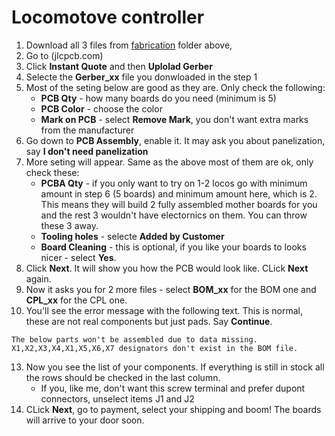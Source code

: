# Locomotove controller

1. Download all 3 files from [fabrication](fabrication) folder above, 
2. Go to (jlcpcb.com)
3. Click **Instant Quote** and then **Uplolad Gerber**
5. Selecte the **Gerber_xx** file you donwloaded in the step 1
6. Most of the seting below are good as they are. Only check the following:
    - **PCB Qty** - how many boards do you need (minimum is 5)
    - **PCB Color** - choose the color
    - **Mark on PCB** - select **Remove Mark**, you don't want extra marks from the manufacturer
8. Go down to **PCB Assembly**, enable it. It may ask you about panelization, say **I don't need panelization**
9. More seting will appear. Same as the above most of them are ok, only check these:
    - **PCBA Qty** - if you only want to try on 1-2 locos go with minimum amount in step 6 (5 boards) and minimum amount here, which is 2. This means they will build 2 fully assembled mother boards for you and the rest 3 wouldn't have electornics on them. You can throw these 3 away.
    - **Tooling holes** - selecte **Added by Customer**
    - **Board Cleaning** - this is optional, if you like your boards to looks nicer - select **Yes**.
10. Click **Next**. It will show you how the PCB would look like. CLick **Next** again.
11. Now it asks you for 2 more files - select **BOM_xx** for the BOM one and **CPL_xx** for the CPL one.
12. You'll see the error message with the following text. This is normal, these are not real components but just pads. Say **Continue**.
```
The below parts won't be assembled due to data missing.
X1,X2,X3,X4,X1,X5,X6,X7 designators don't exist in the BOM file.
```
13. Now you see the list of your components. If everything is still in stock all the rows should be checked in the last column.
    - If you, like me, don't want this screw terminal and prefer dupont connectors, unselect items J1 and J2
14. CLick **Next**, go to payment, select your shipping and boom! The boards will arrive to your door soon.

   
